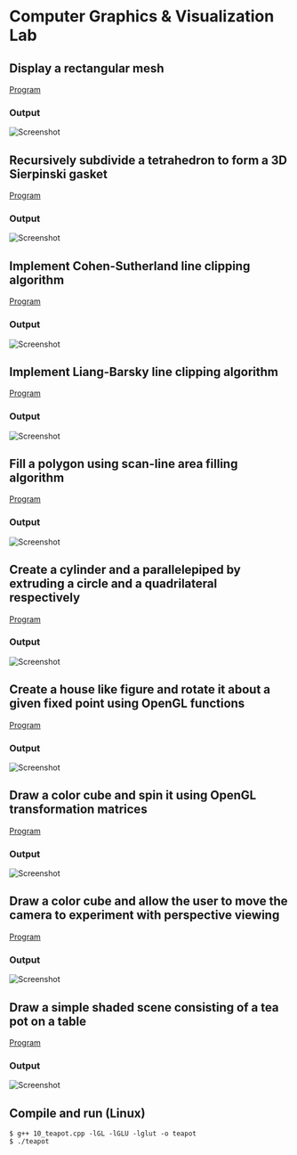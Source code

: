 # Computer Graphics & Visualization Lab

## Display a rectangular mesh
[Program](https://github.com/kienme/CGVLab/blob/master/01_mesh.cpp)  
### Output
![Screenshot](screenshots/01.jpg)

## Recursively subdivide a tetrahedron to form a 3D Sierpinski gasket
[Program](https://github.com/kienme/CGVLab/blob/master/02_gasket.cpp)  
### Output
![Screenshot](screenshots/02.jpg)

## Implement Cohen-Sutherland line clipping algorithm
[Program](https://github.com/kienme/CGVLab/blob/master/03_cohen.cpp)  
### Output
![Screenshot](screenshots/03.jpg)

## Implement Liang-Barsky line clipping algorithm
[Program](https://github.com/kienme/CGVLab/blob/master/04_liang.cpp)  
### Output
![Screenshot](screenshots/04.jpg)

## Fill a polygon using scan-line area filling algorithm
[Program](https://github.com/kienme/CGVLab/blob/master/05_scan.cpp)  
### Output
![Screenshot](screenshots/05.jpg)

## Create a cylinder and a parallelepiped by extruding a circle and a quadrilateral respectively
[Program](https://github.com/kienme/CGVLab/blob/master/06_cylinder.cpp)  
### Output
![Screenshot](screenshots/06.jpg)

## Create a house like figure and rotate it about a given fixed point using OpenGL functions
[Program](https://github.com/kienme/CGVLab/blob/master/07_house.cpp)  
### Output
![Screenshot](screenshots/07.jpg)

## Draw a color cube and spin it using OpenGL transformation matrices
[Program](https://github.com/kienme/CGVLab/blob/master/08_spincube.cpp)  
### Output
![Screenshot](screenshots/08.jpg)

## Draw a color cube and allow the user to move the camera to experiment with perspective viewing
[Program](https://github.com/kienme/CGVLab/blob/master/09_camcube.cpp)  
### Output
![Screenshot](screenshots/09.jpg)

## Draw a simple shaded scene consisting of a tea pot on a table
[Program](https://github.com/kienme/CGVLab/blob/master/10_teapot.cpp)  
### Output
![Screenshot](screenshots/10.jpg)

## Compile and run (Linux)
```
$ g++ 10_teapot.cpp -lGL -lGLU -lglut -o teapot
$ ./teapot
```
